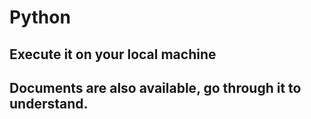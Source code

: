 # Python
## Execute it on your local machine 
## Documents are also available, go through it to understand.
